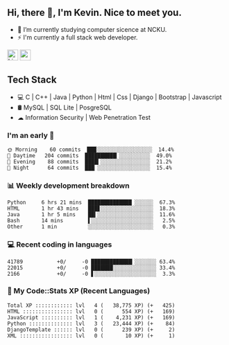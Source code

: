 ## Hi, there 👋, I'm Kevin. Nice to meet you.

- 🌱 I’m currently studying computer sicence at NCKU.
- ⚡ I'm currently a full stack web developer.

<a href="https://www.linkedin.com/in/kevin12686/"><img alt="LinkedIn" src="https://img.shields.io/badge/linkedin%20-%230077B5.svg?&style=for-the-badge&logo=linkedin&logoColor=white" height=25></a>
<a href="https://www.instagram.com/kevin12686/"><img src="https://img.shields.io/badge/instagram-3f729b?&style=for-the-badge&logo=instagram&logoColor=white" height=25></a>

## Tech Stack

* 💻 C | C++ | Java | Python | Html | Css | Django | Bootstrap | Javascript
* 🛢️ MySQL | SQL Lite | PosgreSQL
* ☁ Information Security | Web Penetration Test

### I'm an early 🐤

<!-- early_bird start -->

```text
🌞 Morning    60 commits  ███░░░░░░░░░░░░░░░░░░  14.4%
🌆 Daytime   204 commits  ██████████▎░░░░░░░░░░  49.0%
🌃 Evening    88 commits  ████▍░░░░░░░░░░░░░░░░  21.2%
🌙 Night      64 commits  ███▏░░░░░░░░░░░░░░░░░  15.4%
```

<!-- early_bird end -->

### 📊 Weekly development breakdown

<!-- code_time start -->

```text
Python     6 hrs 21 mins  ██████████████▏░░░░░░  67.3%
HTML       1 hr 43 mins   ███▊░░░░░░░░░░░░░░░░░  18.3%
Java       1 hr 5 mins    ██▍░░░░░░░░░░░░░░░░░░  11.6%
Bash       14 mins        ▌░░░░░░░░░░░░░░░░░░░░   2.5%
Other      1 min          ░░░░░░░░░░░░░░░░░░░░░   0.3%
```

<!-- code_time end -->

### 💻 Recent coding in languages

<!-- code_diff start -->

```text
41789           +0/     -0 █████████████▎░░░░░░░ 63.4%
22015           +0/     -0 ███████░░░░░░░░░░░░░░ 33.4%
2166            +0/     -0 ▋░░░░░░░░░░░░░░░░░░░░  3.3%
```

<!-- code_diff end -->

### 🧰 My Code::Stats XP (Recent Languages)

<!-- codestats start -->

```text
Total XP :::::::::::: lvl   4 (   38,775 XP) (+   425)
HTML :::::::::::::::: lvl   0 (      554 XP) (+   169)
JavaScript :::::::::: lvl   1 (    4,231 XP) (+   169)
Python :::::::::::::: lvl   3 (   23,444 XP) (+    84)
DjangoTemplate :::::: lvl   0 (      239 XP) (+     2)
XML ::::::::::::::::: lvl   0 (       10 XP) (+     1)
```

<!-- codestats end -->
